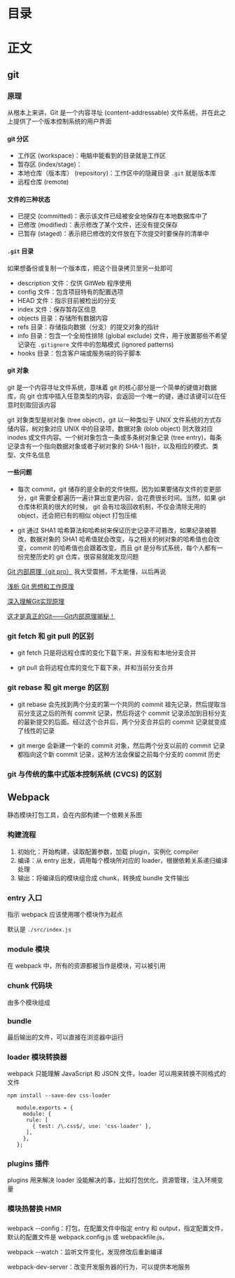 # 目录

# 正文

## git

### 原理

从根本上来讲，Git 是一个内容寻址 (content-addressable) 文件系统，并在此之上提供了一个版本控制系统的用户界面

#### git 分区

- 工作区 (workspace)：电脑中能看到的目录就是工作区
- 暂存区 (index/stage)：
- 本地仓库（版本库） (repository)：工作区中的隐藏目录 `.git` 就是版本库
- 远程仓库 (remote)

#### 文件的三种状态

- 已提交 (committed)：表示该文件已经被安全地保存在本地数据库中了
- 已修改 (modified)：表示修改了某个文件，还没有提交保存
- 已暂存 (staged)：表示把已修改的文件放在下次提交时要保存的清单中

#### `.git` 目录

如果想备份或复制一个版本库，把这个目录拷贝至另一处即可

- description 文件：仅供 GitWeb 程序使用
- config 文件：包含项目特有的配置选项
- HEAD 文件：指示目前被检出的分支
- index 文件：保存暂存区信息
- objects 目录：存储所有数据内容
- refs 目录：存储指向数据（分支）的提交对象的指针
- info 目录：包含一个全局性排除 (global exclude) 文件，用于放置那些不希望记录在 `.gitignore` 文件中的忽略模式 (ignored patterns)
- hooks 目录：包含客户端或服务端的钩子脚本

#### git 对象

git 是一个内容寻址文件系统，意味着 git 的核心部分是一个简单的键值对数据库，向 git 仓库中插入任意类型的内容，会返回一个唯一的键，通过该键可以在任意时刻取回该内容

git 对象类型是树对象 (tree object)，git 以一种类似于 UNIX 文件系统的方式存储内容，树对象对应 UNIX 中的目录项，数据对象 (blob object) 则大致对应 inodes 或文件内容。一个树对象包含一条或多条树对象记录 (tree entry)，每条记录含有一个指向数据对象或者子树对象的 SHA-1 指针，以及相应的模式、类型、文件名信息

#### 一些问题

- 每次 commit，git 储存的是全新的文件快照。因为如果要储存文件的变更部分，git 需要全都遍历一遍计算出变更内容，会花费很长时间。当然，如果 git 仓库体积真的很大的时候， git 会有垃圾回收机制，不仅会清除无用的 object，还会把已有的相似 object 打包压缩

- git 通过 SHA1 哈希算法和哈希树来保证历史记录不可篡改，如果纪录被篡改，数据对象的 SHA1 哈希值就会改变，与之相关的树对象的哈希值也会改变，commit 的哈希值也会跟着改变。而且 git 是分布式系统，每个人都有一份完整历史的 git 仓库，很容易就能发现问题

[ Git 内部原理（git pro）](https://git-scm.com/book/zh/v2/Git-%E5%86%85%E9%83%A8%E5%8E%9F%E7%90%86-%E5%BA%95%E5%B1%82%E5%91%BD%E4%BB%A4%E4%B8%8E%E4%B8%8A%E5%B1%82%E5%91%BD%E4%BB%A4) 我大受震撼，不太能懂，以后再说

[浅析 Git 思想和工作原理](https://www.jianshu.com/p/619122f8747b)

[深入理解Git实现原理](https://zhuanlan.zhihu.com/p/45510461)

[这才是真正的Git——Git内部原理揭秘！](https://www.jiqizhixin.com/articles/2019-12-20)

### git fetch 和 git pull 的区别

- git fetch 只是将远程仓库的变化下载下来，并没有和本地分支合并

- git pull 会将远程仓库的变化下载下来，并和当前分支合并

### git rebase 和 git merge 的区别

- git rebase 会先找到两个分支的第一个共同的 commit 祖先记录，然后提取当前分支这之后的所有 commit 记录，然后将这个 commit 记录添加到目标分支的最新提交的后面。经过这个合并后，两个分支合并后的 commit 记录就变成了线性的记录

- git merge 会新建一个新的 commit 对象，然后两个分支以前的 commit 记录都指向这个新 commit 记录，这种方法会保留之前每个分支的 commit 历史

### git 与传统的集中式版本控制系统 (CVCS) 的区别

## Webpack 

静态模块打包工具，会在内部构建一个依赖关系图

### 构建流程

1. 初始化：开始构建，读取配置参数，加载 plugin，实例化 compiler
2. 编译：从 entry 出发，调用每个模块所对应的 loader，根据依赖关系递归编译处理
3. 输出：将编译后的模块组合成 chunk，转换成 bundle 文件输出

### entry 入口

指示 webpack 应该使用哪个模块作为起点

默认是 `./src/index.js`

### module 模块

在 webpack 中，所有的资源都被当作是模块，可以被引用

### chunk 代码块

由多个模块组成

### bundle 

最后输出的文件，可以直接在浏览器中运行

### loader 模块转换器

webpack 只能理解 JavaScript 和 JSON 文件，loader 可以用来转换不同格式的文件

`npm install --save-dev css-loader`

```
   module.exports = {
     module: {
      rule: [
        { test: /\.css$/, use: 'css-loader' },
      ],
     },
   };
```
### plugins 插件

plugins 用来解决 loader 没能解决的事，比如打包优化，资源管理，注入环境变量

### 模块热替换 HMR

###

webpack --config：打包，在配置文件中指定 entry 和 output，指定配置文件，默认的配置文件是 webpack.config.js 或 webpackfile.js，

webpack --watch：监听文件变化，发现修改后重新编译

webpack-dev-server：改变开发服务器的行为，可以提供本地服务


